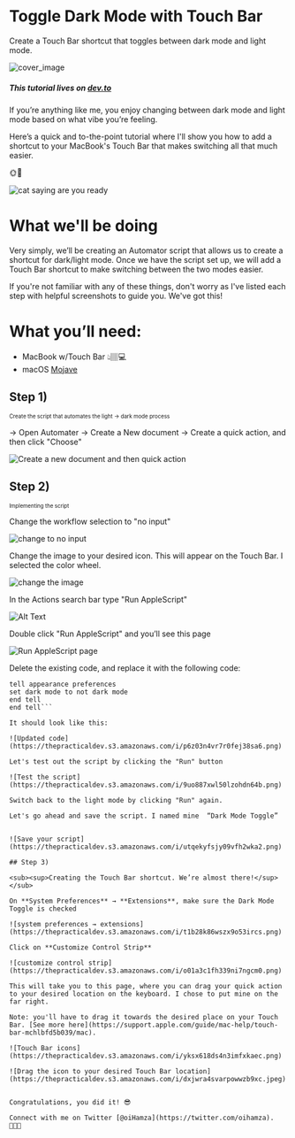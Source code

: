 Toggle Dark Mode with Touch Bar
====================
Create a Touch Bar shortcut that toggles between dark mode and light mode. 

![cover_image](https://thepracticaldev.s3.amazonaws.com/i/8jkbs2bgnkbf979zs9xu.jpg)

##### This tutorial lives on [dev.to](https://dev.to/oihamza/toggle-dark-mode-with-touch-bar-3o8n)

If you’re anything like me, you enjoy changing between dark mode and light mode based on what vibe you’re feeling.  


Here’s a quick and to-the-point tutorial where I'll show you how to add a shortcut to your MacBook's Touch Bar that makes switching all that much easier. 

🌞🌚 

![cat saying are you ready](https://media.giphy.com/media/CjmvTCZf2U3p09Cn0h/giphy.gif)


What we'll be doing
====================

Very simply, we’ll be creating an Automator script that allows us to create a shortcut for dark/light mode. Once we have the script set up, we will add a Touch Bar shortcut to make switching between the two modes easier. 

If you're not familiar with any of these things, don't worry as I've listed each step with helpful screenshots to guide you. We've got this!

What you’ll need:
====================

- MacBook w/Touch Bar 👆🏽💻
- macOS [Mojave](https://www.apple.com/macos/mojave/)


## Step 1)

<sub><sup>Create the script that automates the light → dark mode process</sup></sub>

→ Open Automater
→ Create a New document
→ Create a quick action, and then click "Choose"

![Create a new document and then quick action](https://thepracticaldev.s3.amazonaws.com/i/y9tfj26coyaci5erppof.png)


## Step 2)

<sub><sup>Implementing the script </sup></sub>

Change the workflow selection to "no input"

![change to no input](https://thepracticaldev.s3.amazonaws.com/i/e8gkxmb7dqy6ulyqlb4g.png)

Change the image to your desired icon. This will appear on the Touch Bar. I selected the color wheel. 

![change the image](https://thepracticaldev.s3.amazonaws.com/i/dd3j2n5smx7ifq16yfl2.png)

In the Actions search bar type "Run AppleScript"

![Alt Text](https://thepracticaldev.s3.amazonaws.com/i/kmtyn55qm364sk0xfmqq.png)

Double click "Run AppleScript" and you’ll see this page

![Run AppleScript page](https://thepracticaldev.s3.amazonaws.com/i/db0t33krwu2gqq9k08q9.png)

Delete the existing code, and replace it with the following code:
```tell application "System Events"
tell appearance preferences 
set dark mode to not dark mode 
end tell
end tell```

It should look like this:

![Updated code](https://thepracticaldev.s3.amazonaws.com/i/p6z03n4vr7r0fej38sa6.png)

Let's test out the script by clicking the "Run" button

![Test the script](https://thepracticaldev.s3.amazonaws.com/i/9uo887xwl50lzohdn64b.png)

Switch back to the ​light mode by clicking "Run" again. 

Let's go ahead and save the script. I named mine  “Dark Mode Toggle”


![Save your script](https://thepracticaldev.s3.amazonaws.com/i/utqekyfsjy09vfh2wka2.png)

## Step 3)

<sub><sup>Creating the Touch Bar shortcut. We’re almost there!</sup></sub>

On **System Preferences** → **Extensions**, make sure the Dark Mode Toggle is checked

![system preferences → extensions](https://thepracticaldev.s3.amazonaws.com/i/t1b28k86wszx9o53ircs.png)

Click on **Customize Control Strip**

![customize control strip](https://thepracticaldev.s3.amazonaws.com/i/o01a3c1fh339ni7ngcm0.png)

This will take you to this page, where you can drag your quick action to your desired location on the keyboard. I chose to put mine on the far right. 

Note: you'll have to drag it towards the desired place on your Touch Bar. [See more here](https://support.apple.com/guide/mac-help/touch-bar-mchlbfd5b039/mac).

![Touch Bar icons](https://thepracticaldev.s3.amazonaws.com/i/yksx618ds4n3imfxkaec.png)

![Drag the icon to your desired Touch Bar location](https://thepracticaldev.s3.amazonaws.com/i/dxjwra4svarpowwzb9xc.jpeg)


Congratulations, you did it! 😎

Connect with me on Twitter [@oiHamza](https://twitter.com/oihamza). 👨🏽‍🚀
